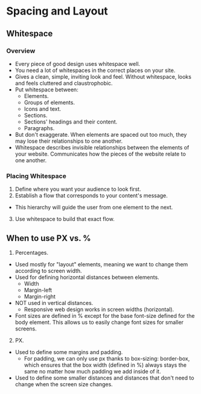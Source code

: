# Spacing and Layout

## Whitespace

### Overview

- Every piece of good design uses whitespace well.
- You need a lot of whitespaces in the correct places on your site.
- Gives a clean, simple, inviting look and feel. Without whitespace, looks and feels cluttered and claustrophobic.
- Put whitespace between:
  - Elements.
  - Groups of elements.
  - Icons and text.
  - Sections.
  - Sections' headings and their content.
  - Paragraphs.
- But don't exaggerate. When elements are spaced out too much, they may lose their relationships to one another.
- Whitespace describes invisible relationships between the elements of your website. Communicates how the pieces of the website relate to one another.

### Placing Whitespace

1. Define where you want your audience to look first.
2. Establish a flow that corresponds to your content's message.
  - This hierarchy will guide the user from one element to the next.
3. Use whitespace to build that exact flow.

## When to use PX vs. %

1. Percentages.
  - Used mostly for "layout" elements, meaning we want to change them according to screen width.
  - Used for defining horizontal distances between elements.
    - Width
    - Margin-left
    - Margin-right
  - NOT used in vertical distances.
    - Responsive web design works in screen widths (horizontal).
  - Font sizes are defined in % except for the base font-size defined for the body element. This allows us to easily change font sizes for smaller screens.
2. PX.
  - Used to define some margins and padding.
    - For padding, we can only use px thanks to box-sizing: border-box, which ensures that the box width (defined in %) always stays the same no matter how much padding we add inside of it.
  - Used to define some smaller distances and distances that don't need to change when the screen size changes.